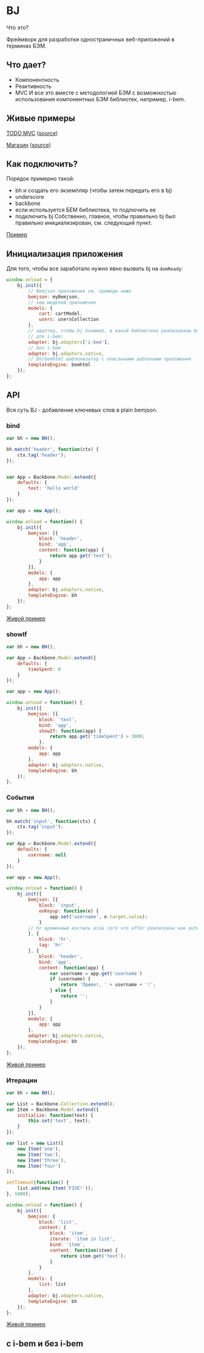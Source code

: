 # BJ
Что это? 

Фреймворк для разработки одностраничных веб-приложений в терминах БЭМ.

## Что дает?
* Компонентность
* Реактивность
* MVC
И все это вместе с методологией БЭМ с возможностью использования компонентных БЭМ библиотек, например, i-bem.

## Живые примеры

[TODO MVC](http://bem-bj.github.io/bj/todo/) ([source](https://github.com/bem-bj/bj/blob/master/examples/todo/app.js))

[Магазин](http://bem-bj.github.io/bj/shop-i-bem/pages/shop-app/shop-app.html) ([source]( https://github.com/bem-bj/bj/blob/master/examples/shop-i-bem/pages/shop-app/shop-app.js))

## Как подключить?
Порядок примерно такой:
* bh и создать его экземпляр (чтобы затем передать его в bj)
* underscore
* backbone
* если используется БЕМ библиотека, то подлючить ее
* подключить bj
Собственно, главное, чтобы правильно bj был правильно инициализирован, см. следующий пункт.

[Пример](https://github.com/bem-bj/bj/blob/master/examples/shop-i-bem/pages/shop-app/shop-app.html#L6-L20)

## Инициализация приложения

Для того, чтобы все заработало нужно явно вызвать bj на `domReady`:
```javascript
window.onload = {
    bj.init({
        // Bemjson приложения см. примеры ниже
        bemjson: myBemjson,
        // хеш моделей приложения
        models: {
            cart: cartModel,
            users: usersCollection
        },
        // адаптер, чтобы bj понимал, в какой библиотеке реализованы блоки
        // для i-bem:
        adapter: bj.adapters['i-bem'],
        // без i-bem
        adapter: bj.adapters.native,
        // bh/bemhtml шаблонизатор с описанными шаблонами приложения
        templateEngine: bemhtml
    });
};
```

## API

Вся суть BJ - добавление ключевых слов в plain bemjson.

### bind
```javascript
var bh = new BH();

bh.match('header', function(ctx) {
    ctx.tag('header');
});


var App = Backbone.Model.extend({
    defaults: {
        text: 'hello world'
    }
});

var app = new App();

window.onload = function() {
    bj.init({
        bemjson: [{
            block: 'header',
            bind: 'app',
            content: function(app) {
                return app.get('text');
            }
        }],
        models: {
            app: app
        },
        adapter: bj.adapters.native,
        templateEngine: bh
    });
};

```
[Живой пример](http://bem-bj.github.io/bj/api-methods/bind/bind.html)

### showIf
```javascript
var bh = new BH();

var App = Backbone.Model.extend({
    defaults: {
        timeSpent: 0
    }
});

var app = new App();

window.onload = function() {
    bj.init({
        bemjson: [{
            block: 'text',
            bind: 'app',
            showIf: function(app) {
                return app.get('timeSpent') > 3000;
            },
        models: {
            app: app
        },
        adapter: bj.adapters.native,
        templateEngine: bh
    });
};
```

### События
```javascript
var bh = new BH();

bh.match('input', function(ctx) {
    ctx.tag('input');
});

var App = Backbone.Model.extend({
    defaults: {
        username: null
    }
});

var app = new App();

window.onload = function() {
    bj.init({
        bemjson: [{
            block: 'input',
            onKeyup: function(e) {
                app.set('username', e.target.value);
            }
        // hr временный костыль изза того что after реализован как outerHTML += header :)
        }, {
            block: 'hr',
            tag: 'hr'
        }, {
            block: 'header',
            bind: 'app',
            content: function(app) {
                var username = app.get('username')
                if (username) {
                    return 'Привет, ' + username + '!';
                } else {
                    return '';
                }
            }
        }],
        models: {
            app: app
        },
        adapter: bj.adapters.native,
        templateEngine: bh
    });
};
```
[Живой пример](http://bem-bj.github.io/bj/api-methods/events/events.html)

### Итерации
```javascript
var bh = new BH();

var List = Backbone.Collection.extend();
var Item = Backbone.Model.extend({
    initialize: function(text) {
        this.set('text', text);
    }
});

var list = new List([
    new Item('one'),
    new Item('two'),
    new Item('three'),
    new Item('four')
]);

setTimeout(function() {
    list.add(new Item('FIVE!'));
}, 1000);

window.onload = function() {
    bj.init({
        bemjson: {
            block: 'list',
            content: {
                block: 'item',
                iterate: 'item in list',
                bind: 'item',
                content: function(item) {
                    return item.get('text');
                }
            }
        },
        models: {
            list: list
        },
        adapter: bj.adapters.native,
        templateEngine: bh
    });
};
```
[Живой пример](http://bem-bj.github.io/bj/api-methods/iterate/iterate.html)

## с i-bem и без i-bem
